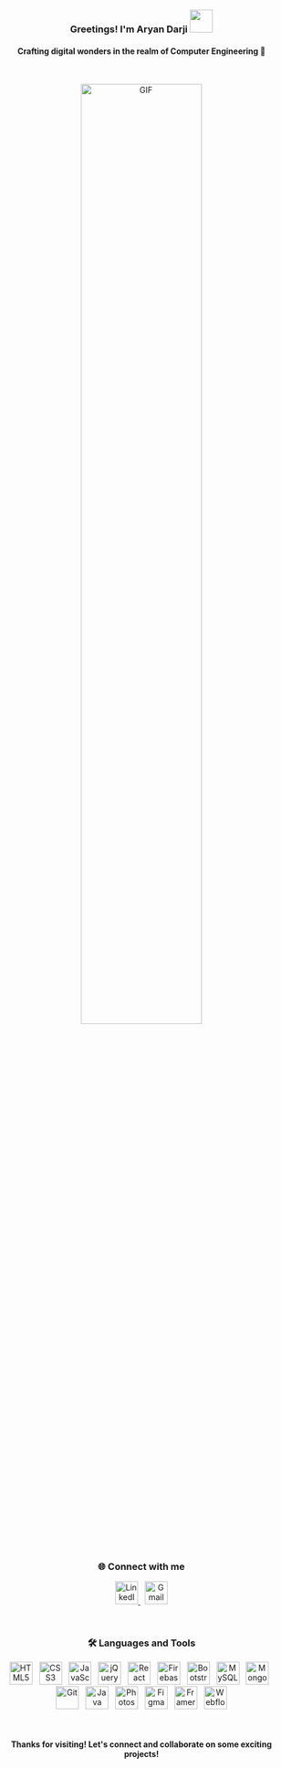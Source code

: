 <h3 align="center">
  Greetings! I'm Aryan Darji
  <img height="40" src="https://emoji.gg/assets/emoji/7333-parrotdance.gif">
</h3>
<h4 align="center">Crafting digital wonders in the realm of Computer Engineering 🚀</h4>

<br>

<p align="center">
  <img src="https://media.giphy.com/media/qgQUggAC3Pfv687qPC/giphy.gif" alt="GIF" width="65%">
</p>

<br>

<h3 align="center">🌐 Connect with me</h3>
<p align="center">
  <a href="https://www.linkedin.com/in/aryan-darji-428688254/" target="_blank">
    <img src="https://cdn.jsdelivr.net/gh/devicons/devicon/icons/linkedin/linkedin-original.svg" height="40" alt="LinkedIn"/>
  </a>
  &nbsp;
  <a href="mailto:aryandarji2005@gmail.com" target="_blank">
    <img src="https://upload.wikimedia.org/wikipedia/commons/4/4e/Gmail_Icon.png" height="40" alt="Gmail"/>
  </a>
</p>

<br>

<h3 align="center">🛠️ Languages and Tools</h3>

<p align="center">
  <img src="https://cdn.jsdelivr.net/gh/devicons/devicon/icons/html5/html5-original.svg" height="40" alt="HTML5"/>
  &nbsp;
  <img src="https://cdn.jsdelivr.net/gh/devicons/devicon/icons/css3/css3-original.svg" height="40" alt="CSS3"/>
  &nbsp;
  <img src="https://cdn.jsdelivr.net/gh/devicons/devicon/icons/javascript/javascript-original.svg" height="40" alt="JavaScript"/>
  &nbsp;
  <img src="https://cdn.jsdelivr.net/gh/devicons/devicon/icons/jquery/jquery-original.svg" height="40" alt="jQuery"/>
  &nbsp;
  <img src="https://cdn.jsdelivr.net/gh/devicons/devicon/icons/react/react-original.svg" height="40" alt="React"/>
  &nbsp;
  <img src="https://cdn.jsdelivr.net/gh/devicons/devicon/icons/firebase/firebase-plain.svg" height="40" alt="Firebase"/>
  &nbsp;
  <img src="https://cdn.jsdelivr.net/gh/devicons/devicon/icons/bootstrap/bootstrap-original.svg" height="40" alt="Bootstrap"/>
  &nbsp;
  <img src="https://cdn.jsdelivr.net/gh/devicons/devicon/icons/mysql/mysql-original.svg" height="40" alt="MySQL"/>
  &nbsp;
  <img src="https://cdn.jsdelivr.net/gh/devicons/devicon/icons/mongodb/mongodb-original.svg" height="40" alt="MongoDB"/>
  &nbsp;
  <img src="https://cdn.jsdelivr.net/gh/devicons/devicon/icons/git/git-original.svg" height="40" alt="Git"/>
  &nbsp;
  <img src="https://cdn.jsdelivr.net/gh/devicons/devicon/icons/java/java-original.svg" height="40" alt="Java"/>
  &nbsp;
  <img src="https://cdn.jsdelivr.net/gh/devicons/devicon/icons/photoshop/photoshop-plain.svg" height="40" alt="Photoshop"/>
  &nbsp;
  <img src="https://cdn.jsdelivr.net/gh/devicons/devicon/icons/figma/figma-original.svg" height="40" alt="Figma"/>
  &nbsp;
  <img src="https://www.svgrepo.com/show/445780/framer.svg" height="40" alt="Framer"/>
&nbsp;
  <img src="https://cdn.jsdelivr.net/gh/devicons/devicon/icons/webflow/webflow-original.svg" height="40" alt="Webflow"/>

</p>

<br>

<h4 align="center">Thanks for visiting! Let's connect and collaborate on some exciting projects!</h4>
